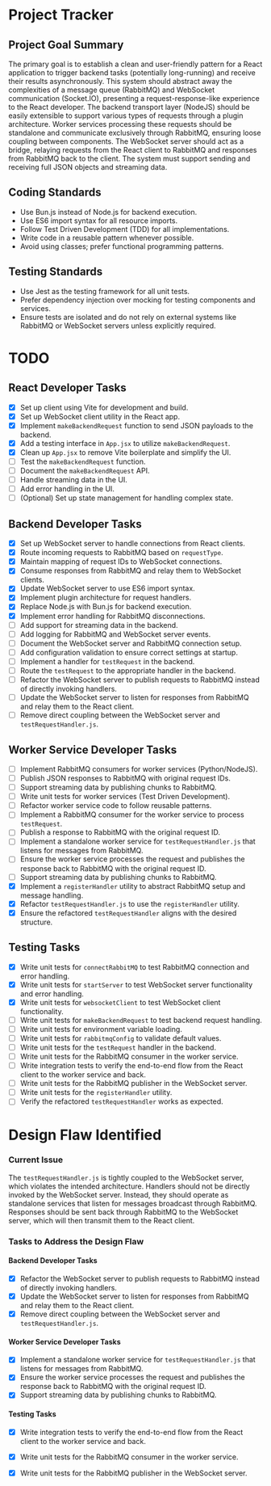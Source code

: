 # Project Tracker

## Project Goal Summary

The primary goal is to establish a clean and user-friendly pattern for a React application to trigger backend tasks (potentially long-running) and receive their results asynchronously. This system should abstract away the complexities of a message queue (RabbitMQ) and WebSocket communication (Socket.IO), presenting a request-response-like experience to the React developer. The backend transport layer (NodeJS) should be easily extensible to support various types of requests through a plugin architecture. Worker services processing these requests should be standalone and communicate exclusively through RabbitMQ, ensuring loose coupling between components. The WebSocket server should act as a bridge, relaying requests from the React client to RabbitMQ and responses from RabbitMQ back to the client. The system must support sending and receiving full JSON objects and streaming data.

## Coding Standards

- Use Bun.js instead of Node.js for backend execution.
- Use ES6 import syntax for all resource imports.
- Follow Test Driven Development (TDD) for all implementations.
- Write code in a reusable pattern whenever possible.
- Avoid using classes; prefer functional programming patterns.

## Testing Standards

- Use Jest as the testing framework for all unit tests.
- Prefer dependency injection over mocking for testing components and services.
- Ensure tests are isolated and do not rely on external systems like RabbitMQ or WebSocket servers unless explicitly required.

# TODO

## React Developer Tasks

- [x] Set up client using Vite for development and build.
- [x] Set up WebSocket client utility in the React app.
- [x] Implement `makeBackendRequest` function to send JSON payloads to the backend.
- [x] Add a testing interface in `App.jsx` to utilize `makeBackendRequest`.
- [x] Clean up `App.jsx` to remove Vite boilerplate and simplify the UI.
- [ ] Test the `makeBackendRequest` function.
- [ ] Document the `makeBackendRequest` API.
- [ ] Handle streaming data in the UI.
- [ ] Add error handling in the UI.
- [ ] (Optional) Set up state management for handling complex state.

## Backend Developer Tasks

- [x] Set up WebSocket server to handle connections from React clients.
- [x] Route incoming requests to RabbitMQ based on `requestType`.
- [x] Maintain mapping of request IDs to WebSocket connections.
- [x] Consume responses from RabbitMQ and relay them to WebSocket clients.
- [x] Update WebSocket server to use ES6 import syntax.
- [x] Implement plugin architecture for request handlers.
- [x] Replace Node.js with Bun.js for backend execution.
- [x] Implement error handling for RabbitMQ disconnections.
- [ ] Add support for streaming data in the backend.
- [ ] Add logging for RabbitMQ and WebSocket server events.
- [ ] Document the WebSocket server and RabbitMQ connection setup.
- [ ] Add configuration validation to ensure correct settings at startup.
- [ ] Implement a handler for `testRequest` in the backend.
- [ ] Route the `testRequest` to the appropriate handler in the backend.
- [ ] Refactor the WebSocket server to publish requests to RabbitMQ instead of directly invoking handlers.
- [ ] Update the WebSocket server to listen for responses from RabbitMQ and relay them to the React client.
- [ ] Remove direct coupling between the WebSocket server and `testRequestHandler.js`.

## Worker Service Developer Tasks

- [ ] Implement RabbitMQ consumers for worker services (Python/NodeJS).
- [ ] Publish JSON responses to RabbitMQ with original request IDs.
- [ ] Support streaming data by publishing chunks to RabbitMQ.
- [ ] Write unit tests for worker services (Test Driven Development).
- [ ] Refactor worker service code to follow reusable patterns.
- [ ] Implement a RabbitMQ consumer for the worker service to process `testRequest`.
- [ ] Publish a response to RabbitMQ with the original request ID.
- [ ] Implement a standalone worker service for `testRequestHandler.js` that listens for messages from RabbitMQ.
- [ ] Ensure the worker service processes the request and publishes the response back to RabbitMQ with the original request ID.
- [ ] Support streaming data by publishing chunks to RabbitMQ.
- [x] Implement a `registerHandler` utility to abstract RabbitMQ setup and message handling.
- [x] Refactor `testRequestHandler.js` to use the `registerHandler` utility.
- [x] Ensure the refactored `testRequestHandler` aligns with the desired structure.

## Testing Tasks

- [x] Write unit tests for `connectRabbitMQ` to test RabbitMQ connection and error handling.
- [x] Write unit tests for `startServer` to test WebSocket server functionality and error handling.
- [x] Write unit tests for `websocketClient` to test WebSocket client functionality.
- [ ] Write unit tests for `makeBackendRequest` to test backend request handling.
- [ ] Write unit tests for environment variable loading.
- [ ] Write unit tests for `rabbitmqConfig` to validate default values.
- [ ] Write unit tests for the `testRequest` handler in the backend.
- [ ] Write unit tests for the RabbitMQ consumer in the worker service.
- [ ] Write integration tests to verify the end-to-end flow from the React client to the worker service and back.
- [ ] Write unit tests for the RabbitMQ publisher in the WebSocket server.
- [ ] Write unit tests for the `registerHandler` utility.
- [ ] Verify the refactored `testRequestHandler` works as expected.

# Design Flaw Identified

### Current Issue
The `testRequestHandler.js` is tightly coupled to the WebSocket server, which violates the intended architecture. Handlers should not be directly invoked by the WebSocket server. Instead, they should operate as standalone services that listen for messages broadcast through RabbitMQ. Responses should be sent back through RabbitMQ to the WebSocket server, which will then transmit them to the React client.

### Tasks to Address the Design Flaw

#### Backend Developer Tasks
- [x] Refactor the WebSocket server to publish requests to RabbitMQ instead of directly invoking handlers.
- [x] Update the WebSocket server to listen for responses from RabbitMQ and relay them to the React client.
- [x] Remove direct coupling between the WebSocket server and `testRequestHandler.js`.

#### Worker Service Developer Tasks
- [x] Implement a standalone worker service for `testRequestHandler.js` that listens for messages from RabbitMQ.
- [x] Ensure the worker service processes the request and publishes the response back to RabbitMQ with the original request ID.
- [x] Support streaming data by publishing chunks to RabbitMQ.

#### Testing Tasks
- [x] Write integration tests to verify the end-to-end flow from the React client to the worker service and back.
- [x] Write unit tests for the RabbitMQ consumer in the worker service.
- [x] Write unit tests for the RabbitMQ publisher in the WebSocket server.



